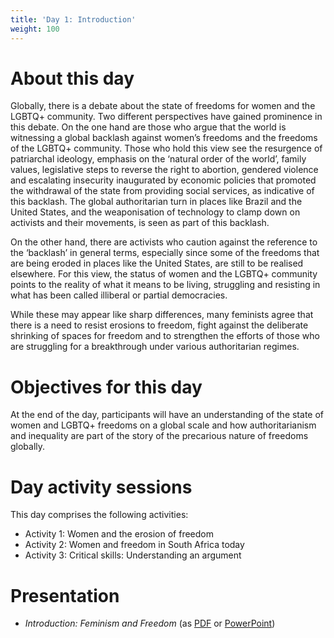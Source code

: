 ```yaml
---
title: 'Day 1: Introduction'
weight: 100
---
```


# About this day

Globally, there is a debate about the state of freedoms for women and the
LGBTQ+ community. Two different perspectives have gained prominence in
this debate. On the one hand are those who argue that the world is witnessing
a global backlash against women’s freedoms and the freedoms of the
LGBTQ+ community. Those who hold this view see the resurgence of
patriarchal ideology, emphasis on the ‘natural order of the world’, family
values, legislative steps to reverse the right to abortion, gendered violence
and escalating insecurity inaugurated by economic policies that promoted the
withdrawal of the state from providing social services, as indicative of this
backlash. The global authoritarian turn in places like Brazil and the United
States, and the weaponisation of technology to clamp down on activists and
their movements, is seen as part of this backlash.

On the other hand, there are activists who caution against the reference to the
‘backlash’ in general terms, especially since some of the freedoms that are
being eroded in places like the United States, are still to be realised
elsewhere. For this view, the status of women and the LGBTQ+ community
points to the reality of what it means to be living, struggling and resisting in
what has been called illiberal or partial democracies.

While these may appear like sharp differences, many feminists agree that
there is a need to resist erosions to freedom, fight against the deliberate
shrinking of spaces for freedom and to strengthen the efforts of those who are
struggling for a breakthrough under various authoritarian regimes.

# Objectives for this day

At the end of the day, participants will have an understanding of the state of
women and LGBTQ+ freedoms on a global scale and how authoritarianism
and inequality are part of the story of the precarious nature of freedoms
globally.

# Day activity sessions

This day comprises the following activities:

* Activity 1: Women and the erosion of freedom
* Activity 2: Women and freedom in South Africa today
* Activity 3: Critical skills: Understanding an argument

# Presentation

* *Introduction: Feminism and Freedom* (as [PDF] or [PowerPoint])

[PDF]: /documents/day-1-introduction-feminism-and-freedom.pdf
[PowerPoint]: /documents/day-1-introduction-feminism-and-freedom.pptx
